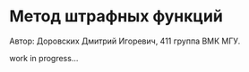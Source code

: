 # Метод штрафных функций
Автор: Доровских Дмитрий Игоревич, 411 группа ВМК МГУ.

work in progress...
